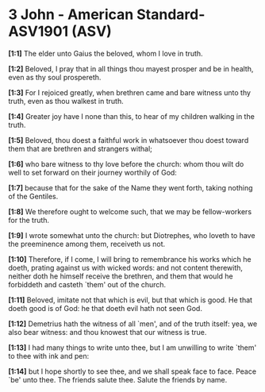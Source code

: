 # 3 John - American Standard-ASV1901 (ASV)

**[1:1]** The elder unto Gaius the beloved, whom I love in truth.

**[1:2]** Beloved, I pray that in all things thou mayest prosper and be in health, even as thy soul prospereth.

**[1:3]** For I rejoiced greatly, when brethren came and bare witness unto thy truth, even as thou walkest in truth.

**[1:4]** Greater joy have I none than this, to hear of my children walking in the truth.

**[1:5]** Beloved, thou doest a faithful work in whatsoever thou doest toward them that are brethren and strangers withal;

**[1:6]** who bare witness to thy love before the church: whom thou wilt do well to set forward on their journey worthily of God:

**[1:7]** because that for the sake of the Name they went forth, taking nothing of the Gentiles.

**[1:8]** We therefore ought to welcome such, that we may be fellow-workers for the truth.

**[1:9]** I wrote somewhat unto the church: but Diotrephes, who loveth to have the preeminence among them, receiveth us not.

**[1:10]** Therefore, if I come, I will bring to remembrance his works which he doeth, prating against us with wicked words: and not content therewith, neither doth he himself receive the brethren, and them that would he forbiddeth and casteth `them' out of the church.

**[1:11]** Beloved, imitate not that which is evil, but that which is good. He that doeth good is of God: he that doeth evil hath not seen God.

**[1:12]** Demetrius hath the witness of all `men', and of the truth itself: yea, we also bear witness: and thou knowest that our witness is true.

**[1:13]** I had many things to write unto thee, but I am unwilling to write `them' to thee with ink and pen:

**[1:14]** but I hope shortly to see thee, and we shall speak face to face. Peace `be' unto thee. The friends salute thee. Salute the friends by name.
